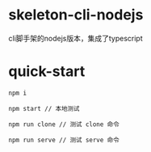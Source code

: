 # skeleton-cli-nodejs
cli脚手架的nodejs版本，集成了typescript


# quick-start
```$xslt
npm i 

npm start // 本地测试

npm run clone // 测试 clone 命令

npm run serve // 测试 serve 命令

```
